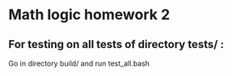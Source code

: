 # Math logic homework 2

## For testing on all tests of directory tests/ :

Go in directory build/ and run test_all.bash